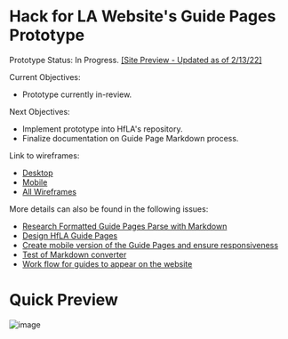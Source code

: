 # Hack for LA Website's Guide Pages Prototype

Prototype Status: In Progress. [[Site Preview - Updated as of 2/13/22]](https://alyssabenipayo.github.io/guide-pages/)

Current Objectives:
- Prototype currently in-review.

Next Objectives:
- Implement prototype into HfLA's repository.
- Finalize documentation on Guide Page Markdown process.

Link to wireframes:
- [Desktop](https://www.figma.com/file/zp13t7IGvxubXRIGiLjClt/Hack-for-LA-Guide-Pages?node-id=0%3A19)
- [Mobile](https://www.figma.com/file/zp13t7IGvxubXRIGiLjClt/Hack-for-LA-Guide-Pages?node-id=0%3A206)
- [All Wireframes](https://www.figma.com/file/zp13t7IGvxubXRIGiLjClt/Hack-for-LA-Guide-Pages?node-id=0%3A2763)

More details can also be found in the following issues:
- [Research Formatted Guide Pages Parse with Markdown](https://github.com/hackforla/website/issues/1085)
- [Design HfLA Guide Pages](https://github.com/hackforla/website/issues/1525)
- [Create mobile version of the Guide Pages and ensure responsiveness](https://github.com/hackforla/website/issues/1515)
- [Test of Markdown converter](https://github.com/hackforla/guides/issues/10)
- [Work flow for guides to appear on the website](https://github.com/hackforla/website/issues/1630)


# Quick Preview

![image](https://user-images.githubusercontent.com/38295612/160188391-1cc7766a-16b0-4946-a868-ea48fdc9cd1c.png)
